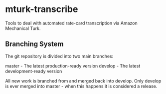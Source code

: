 # mturk-transcribe

Tools to deal with automated rate-card transcription via Amazon Mechanical
Turk.

## Branching System

The git repository is divided into two main branches:

master - The latest production-ready version
develop - The latest development-ready version

All new work is branched from and merged back into develop. Only develop is
ever merged into master - when this happens it is considered a release.
